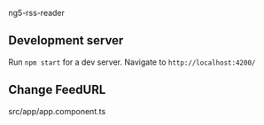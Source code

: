 ng5-rss-reader



## Development server
Run `npm start` for a dev server.
Navigate to `http://localhost:4200/`


## Change FeedURL
src/app/app.component.ts
